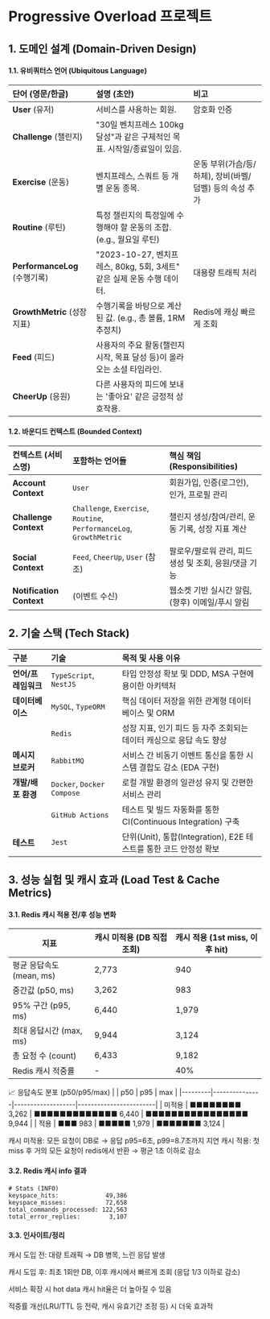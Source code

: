 
# Progressive Overload 프로젝트


## 1. 도메인 설계 (Domain-Driven Design)


#### 1.1. 유비쿼터스 언어 (Ubiquitous Language)


| 단어 (영문/한글) | 설명 (초안) | 비고 |
| :--- | :--- | :--- |
| **User** (유저) | 서비스를 사용하는 회원. | 암호화 인증  |
| **Challenge** (챌린지) | "30일 벤치프레스 100kg 달성"과 같은 구체적인 목표. 시작일/종료일이 있음. |  |
| **Exercise** (운동) | 벤치프레스, 스쿼트 등 개별 운동 종목. | 운동 부위(가슴/등/하체), 장비(바벨/덤벨) 등의 속성 추가 |
| **Routine** (루틴) | 특정 챌린지의 특정일에 수행해야 할 운동의 조합. (e.g., 월요일 루틴) | |
| **PerformanceLog** (수행기록) | "2023-10-27, 벤치프레스, 80kg, 5회, 3세트" 같은 실제 운동 수행 데이터. | 대용량 트래픽 처리 |
| **GrowthMetric** (성장지표) | 수행기록을 바탕으로 계산된 값. (e.g., 총 볼륨, 1RM 추정치) | Redis에 캐싱 빠르게 조회 |
| **Feed** (피드) | 사용자의 주요 활동(챌린지 시작, 목표 달성 등)이 올라오는 소셜 타임라인. | |
| **CheerUp** (응원) | 다른 사용자의 피드에 보내는 '좋아요' 같은 긍정적 상호작용. | |


#### 1.2. 바운디드 컨텍스트 (Bounded Context)


| 컨텍스트 (서비스명) | 포함하는 언어들 | 핵심 책임 (Responsibilities) |
| :--- | :--- | :--- |
| **Account Context** | `User` | 회원가입, 인증(로그인), 인가, 프로필 관리 |
| **Challenge Context** | `Challenge`, `Exercise`, `Routine`, `PerformanceLog`, `GrowthMetric` | 챌린지 생성/참여/관리, 운동 기록, 성장 지표 계산 |
| **Social Context** | `Feed`, `CheerUp`, `User` (참조) | 팔로우/팔로워 관리, 피드 생성 및 조회, 응원/댓글 기능 |
| **Notification Context** | (이벤트 수신) | 웹소켓 기반 실시간 알림, (향후) 이메일/푸시 알림 |


## 2. 기술 스택 (Tech Stack)

| 구분 | 기술 | 목적 및 사용 이유 |
| :--- | :--- | :--- |
| **언어/프레임워크** | `TypeScript`, `NestJS` | 타입 안정성 확보 및 DDD, MSA 구현에 용이한 아키텍처 |
| **데이터베이스** | `MySQL`, `TypeORM` | 핵심 데이터 저장을 위한 관계형 데이터베이스 및 ORM |
| | `Redis` | 성장 지표, 인기 피드 등 자주 조회되는 데이터 캐싱으로 응답 속도 향상 |
| **메시지 브로커** | `RabbitMQ` | 서비스 간 비동기 이벤트 통신을 통한 시스템 결합도 감소 (EDA 구현) |
| **개발/배포 환경** | `Docker`, `Docker Compose` | 로컬 개발 환경의 일관성 유지 및 간편한 서비스 관리 |
| | `GitHub Actions` | 테스트 및 빌드 자동화를 통한 CI(Continuous Integration) 구축 |
| **테스트** | `Jest` | 단위(Unit), 통합(Integration), E2E 테스트를 통한 코드 안정성 확보 |


## 3. 성능 실험 및 캐시 효과 (Load Test & Cache Metrics)
#### 3.1. Redis 캐시 적용 전/후 성능 변화
| 지표                          | 캐시 미적용 (DB 직접 조회) | 캐시 적용 (1st miss, 이후 hit) |
|-----------------------------|--------------------------|-------------------------------|
| 평균 응답속도 (mean, ms)     | 2,773                    | 940                           |
| 중간값 (p50, ms)            | 3,262                    | 983                           |
| 95% 구간 (p95, ms)           | 6,440                    | 1,979                         |
| 최대 응답시간 (max, ms)      | 9,944                    | 3,124                         |
| 총 요청 수 (count)           | 6,433                    | 9,182                         |
| Redis 캐시 적중률            | -                        | 40%                           |

📈 응답속도 분포 (p50/p95/max)
|         | p50           | p95               | max                    |
|---------|---------------|-------------------|------------------------|
| 미적용  | ■■■■■■■■ 3,262 | ■■■■■■■■■■■■■ 6,440 | ■■■■■■■■■■■■■■■■ 9,944 |
| 적용    | ■■■ 983        | ■■■■■ 1,979        | ■■■■■■■ 3,124         |

캐시 미적용: 모든 요청이 DB로 → 응답 p95=6초, p99=8.7초까지 지연
캐시 적용: 첫 miss 후 거의 모든 요청이 redis에서 반환 → 평균 1초 이하로 감소

#### 3.2. Redis 캐시 info 결과

```plaintext
# Stats (INFO)
keyspace_hits:             49,386
keyspace_misses:           72,658
total_commands_processed: 122,563
total_error_replies:        3,107
```

#### 3.3. 인사이트/정리
캐시 도입 전: 대량 트래픽 → DB 병목, 느린 응답 발생

캐시 도입 후: 최초 1회만 DB, 이후 캐시에서 빠르게 조회 (응답 1/3 이하로 감소)

서비스 확장 시 hot data 캐시 hit율은 더 높아질 수 있음

적중률 개선(LRU/TTL 등 전략, 캐시 유효기간 조정 등) 시 더욱 효과적

